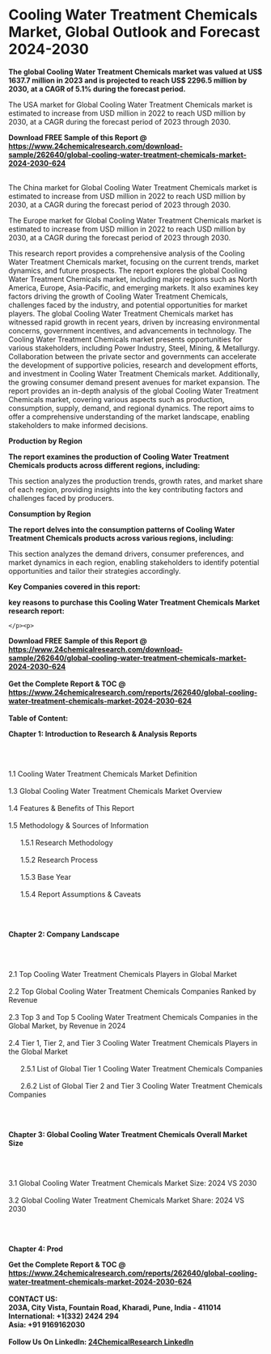 <h1>Cooling Water Treatment Chemicals Market, Global Outlook and Forecast 2024-2030</h1><p><strong>The global Cooling Water Treatment Chemicals market was valued at US$ 1637.7 million in 2023 and is projected to reach US$ 2296.5 million by 2030, at a CAGR of 5.1% during the forecast period.</strong></p><p>
</p><p>The USA market for Global Cooling Water Treatment Chemicals market is estimated to increase from USD million in 2022 to reach USD million by 2030, at a CAGR during the forecast period of 2023 through 2030.</p><div><b>Download FREE Sample of this Report @ 
            <a href="https://www.24chemicalresearch.com/download-sample/262640/global-cooling-water-treatment-chemicals-market-2024-2030-624">
            https://www.24chemicalresearch.com/download-sample/262640/global-cooling-water-treatment-chemicals-market-2024-2030-624</a></b></div><br><p>
</p><p>The China market for Global Cooling Water Treatment Chemicals market is estimated to increase from USD million in 2022 to reach USD million by 2030, at a CAGR during the forecast period of 2023 through 2030.</p><p>
</p><p>The Europe market for Global Cooling Water Treatment Chemicals market is estimated to increase from USD million in 2022 to reach USD million by 2030, at a CAGR during the forecast period of 2023 through 2030.</p><p>
</p><p>This research report provides a comprehensive analysis of the Cooling Water Treatment Chemicals market, focusing on the current trends, market dynamics, and future prospects. The report explores the global Cooling Water Treatment Chemicals market, including major regions such as North America, Europe, Asia-Pacific, and emerging markets. It also examines key factors driving the growth of Cooling Water Treatment Chemicals, challenges faced by the industry, and potential opportunities for market players. The global Cooling Water Treatment Chemicals market has witnessed rapid growth in recent years, driven by increasing environmental concerns, government incentives, and advancements in technology. The Cooling Water Treatment Chemicals market presents opportunities for various stakeholders, including Power Industry, Steel, Mining, &amp; Metallurgy. Collaboration between the private sector and governments can accelerate the development of supportive policies, research and development efforts, and investment in Cooling Water Treatment Chemicals market. Additionally, the growing consumer demand present avenues for market expansion. The report provides an in-depth analysis of the global Cooling Water Treatment Chemicals market, covering various aspects such as production, consumption, supply, demand, and regional dynamics. The report aims to offer a comprehensive understanding of the market landscape, enabling stakeholders to make informed decisions.</p><p>
</p><p><strong>Production by Region</strong></p><p>
</p><p><strong>The report examines the production of Cooling Water Treatment Chemicals products across different regions, including:</strong></p><p>
</p><p>
</p><p>This section analyzes the production trends, growth rates, and market share of each region, providing insights into the key contributing factors and challenges faced by producers.</p><p>
</p><p><strong>Consumption by Region</strong></p><p>
</p><p><strong>The report delves into the consumption patterns of Cooling Water Treatment Chemicals products across various regions, including:</strong></p><p>
</p><p>
</p><p>This section analyzes the demand drivers, consumer preferences, and market dynamics in each region, enabling stakeholders to identify potential opportunities and tailor their strategies accordingly.</p><p>
<strong>Key Companies covered in this report:</strong></p><p>
</p><p>
</p><p><strong>key reasons to purchase this Cooling Water Treatment Chemicals Market research report:</strong></p><p>

	</p><p>

</p><div><b>Download FREE Sample of this Report @ 
            <a href="https://www.24chemicalresearch.com/download-sample/262640/global-cooling-water-treatment-chemicals-market-2024-2030-624">
            https://www.24chemicalresearch.com/download-sample/262640/global-cooling-water-treatment-chemicals-market-2024-2030-624</a></b></div><br><div><b>Get the Complete Report & TOC @ 
            <a href="https://www.24chemicalresearch.com/reports/262640/global-cooling-water-treatment-chemicals-market-2024-2030-624">
            https://www.24chemicalresearch.com/reports/262640/global-cooling-water-treatment-chemicals-market-2024-2030-624</a></b></div><br>
            <b>Table of Content:</b><p><p><strong>Chapter 1: Introduction to Research &amp; Analysis Reports</strong></p><br />
<br />
<p>1.1 Cooling Water Treatment Chemicals Market Definition<br /><br />
1.3 Global Cooling Water Treatment Chemicals Market Overview<br /><br />
1.4 Features &amp; Benefits of This Report<br /><br />
1.5 Methodology &amp; Sources of Information<br /><br />
&nbsp;&nbsp;&nbsp;&nbsp;&nbsp; 1.5.1 Research Methodology<br /><br />
&nbsp;&nbsp;&nbsp;&nbsp;&nbsp; 1.5.2 Research Process<br /><br />
&nbsp;&nbsp;&nbsp;&nbsp;&nbsp; 1.5.3 Base Year<br /><br />
&nbsp;&nbsp;&nbsp;&nbsp;&nbsp; 1.5.4 Report Assumptions &amp; Caveats</p><br />
<br />
<p><strong>Chapter 2: Company Landscape</strong></p><br />
<br />
<p>2.1 Top Cooling Water Treatment Chemicals Players in Global Market<br /><br />
2.2 Top Global Cooling Water Treatment Chemicals Companies Ranked by Revenue<br /><br />
2.3 Top 3 and Top 5 Cooling Water Treatment Chemicals Companies in the Global Market, by Revenue in 2024<br /><br />
2.4 Tier 1, Tier 2, and Tier 3 Cooling Water Treatment Chemicals Players in the Global Market<br /><br />
&nbsp;&nbsp;&nbsp;&nbsp;&nbsp; 2.5.1 List of Global Tier 1 Cooling Water Treatment Chemicals Companies<br /><br />
&nbsp;&nbsp;&nbsp;&nbsp;&nbsp; 2.6.2 List of Global Tier 2 and Tier 3 Cooling Water Treatment Chemicals Companies</p><br />
<br />
<p><strong>Chapter 3: Global Cooling Water Treatment Chemicals Overall Market Size</strong></p><br />
<br />
<p>3.1 Global Cooling Water Treatment Chemicals Market Size: 2024 VS 2030<br /><br />
3.2 Global Cooling Water Treatment Chemicals Market Share: 2024 VS 2030</p><br />
<br />
<p><strong>Chapter 4: Prod</p><div><b>Get the Complete Report & TOC @ 
            <a href="https://www.24chemicalresearch.com/reports/262640/global-cooling-water-treatment-chemicals-market-2024-2030-624">
            https://www.24chemicalresearch.com/reports/262640/global-cooling-water-treatment-chemicals-market-2024-2030-624</a></b></div><br><b>CONTACT US:</b><br>
            203A, City Vista, Fountain Road, Kharadi, Pune, India - 411014<br>
            International: +1(332) 2424 294<br>
            Asia: +91 9169162030 <br><br>
            Follow Us On LinkedIn: <a href="https://www.linkedin.com/company/24chemicalresearch/">24ChemicalResearch LinkedIn</a>
